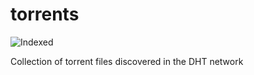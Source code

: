 torrents 
========
![Indexed](https://img.shields.io/badge/indexed-17315-blue)

Collection of torrent files discovered in the DHT network
